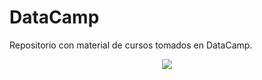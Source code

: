 # DataCamp

Repositorio con material de cursos tomados en DataCamp.

<center>
<img src = "https://www.datacamp.com/datacamp.png" />
</center>
